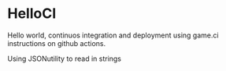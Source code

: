 # HelloCI
Hello world, continuos integration and deployment using game.ci instructions on github actions.

Using JSONutility to read in strings


